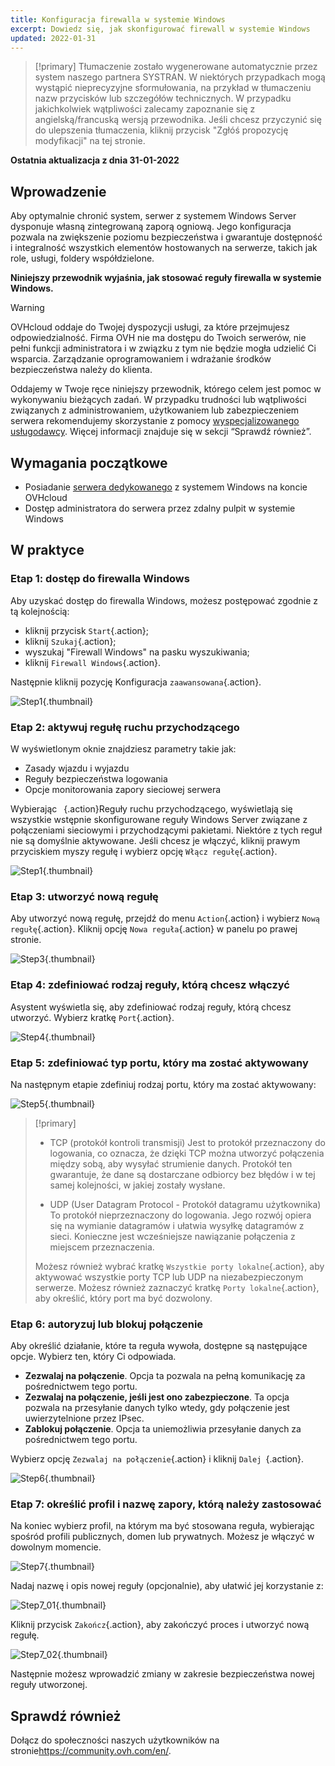 ```yaml
---
title: Konfiguracja firewalla w systemie Windows
excerpt: Dowiedz się, jak skonfigurować firewall w systemie Windows
updated: 2022-01-31
---
```


> [!primary]
> Tłumaczenie zostało wygenerowane automatycznie przez system naszego partnera SYSTRAN. W niektórych przypadkach mogą wystąpić nieprecyzyjne sformułowania, na przykład w tłumaczeniu nazw przycisków lub szczegółów technicznych. W przypadku jakichkolwiek wątpliwości zalecamy zapoznanie się z angielską/francuską wersją przewodnika. Jeśli chcesz przyczynić się do ulepszenia tłumaczenia, kliknij przycisk "Zgłóś propozycję modyfikacji" na tej stronie.
>

**Ostatnia aktualizacja z dnia 31-01-2022**

## Wprowadzenie

Aby optymalnie chronić system, serwer z systemem Windows Server dysponuje własną zintegrowaną zaporą ogniową. Jego konfiguracja pozwala na zwiększenie poziomu bezpieczeństwa i gwarantuje dostępność i integralność wszystkich elementów hostowanych na serwerze, takich jak role, usługi, foldery współdzielone.

**Niniejszy przewodnik wyjaśnia, jak stosować reguły firewalla w systemie Windows.**

> [!warning]
>
> OVHcloud oddaje do Twojej dyspozycji usługi, za które przejmujesz odpowiedzialność. Firma OVH nie ma dostępu do Twoich serwerów, nie pełni funkcji administratora i w związku z tym nie będzie mogła udzielić Ci wsparcia. Zarządzanie oprogramowaniem i wdrażanie środków bezpieczeństwa należy do klienta.
>
> Oddajemy w Twoje ręce niniejszy przewodnik, którego celem jest pomoc w wykonywaniu bieżących zadań. W przypadku trudności lub wątpliwości związanych z administrowaniem, użytkowaniem lub zabezpieczeniem serwera rekomendujemy skorzystanie z pomocy [wyspecjalizowanego usługodawcy](https://partner.ovhcloud.com/pl/directory/). Więcej informacji znajduje się w sekcji “Sprawdź również”.
>

## Wymagania początkowe

- Posiadanie [serwera dedykowanego](https://www.ovhcloud.com/pl/bare-metal/) z systemem Windows na koncie OVHcloud
- Dostęp administratora do serwera przez zdalny pulpit w systemie Windows 

## W praktyce

### Etap 1: dostęp do firewalla Windows

Aby uzyskać dostęp do firewalla Windows, możesz postępować zgodnie z tą kolejnością:

- kliknij przycisk `Start`{.action};
- kliknij `Szukaj`{.action};
- wyszukaj "Firewall Windows" na pasku wyszukiwania;
- kliknij `Firewall Windows`{.action}.

Następnie kliknij pozycję Konfiguracja `zaawansowana`{.action}.

![Step1](images/step1.PNG){.thumbnail}

### Etap 2: aktywuj regułę ruchu przychodzącego

W wyświetlonym oknie znajdziesz parametry takie jak:

- Zasady wjazdu i wyjazdu
- Reguły bezpieczeństwa logowania
- Opcje monitorowania zapory sieciowej serwera

Wybierając ` `{.action}Reguły ruchu przychodzącego, wyświetlają się wszystkie wstępnie skonfigurowane reguły Windows Server związane z połączeniami sieciowymi i przychodzącymi pakietami. Niektóre z tych reguł nie są domyślnie aktywowane. Jeśli chcesz je włączyć, kliknij prawym przyciskiem myszy regułę i wybierz opcję `Włącz regułę`{.action}.

![Step1](images/step2.PNG){.thumbnail}

### Etap 3: utworzyć nową regułę 

Aby utworzyć nową regułę, przejdź do menu `Action`{.action} i wybierz `Nową regułę`{.action}.
Kliknij opcję `Nowa reguła`{.action} w panelu po prawej stronie.

![Step3](images/step3.PNG){.thumbnail}

### Etap 4: zdefiniować rodzaj reguły, którą chcesz włączyć

Asystent wyświetla się, aby zdefiniować rodzaj reguły, którą chcesz utworzyć. Wybierz kratkę `Port`{.action}.

![Step4](images/step4.PNG){.thumbnail}

### Etap 5: zdefiniować typ portu, który ma zostać aktywowany

Na następnym etapie zdefiniuj rodzaj portu, który ma zostać aktywowany:

![Step5](images/step5.PNG){.thumbnail}

> [!primary]
>
>- TCP (protokół kontroli transmisji)
>Jest to protokół przeznaczony do logowania, co oznacza, że dzięki TCP można utworzyć połączenia między sobą, aby wysyłać strumienie danych. Protokół ten gwarantuje, że dane są dostarczane odbiorcy bez błędów i w tej samej kolejności, w jakiej zostały wysłane.
>
>- UDP (User Datagram Protocol - Protokół datagramu użytkownika)
>To protokół nieprzeznaczony do logowania. Jego rozwój opiera się na wymianie datagramów i ułatwia wysyłkę datagramów z sieci. Konieczne jest wcześniejsze nawiązanie połączenia z miejscem przeznaczenia.
>
>Możesz również wybrać kratkę `Wszystkie porty lokalne`{.action}, aby aktywować wszystkie porty TCP lub UDP na niezabezpieczonym serwerze. Możesz również zaznaczyć kratkę `Porty lokalne`{.action}, aby określić, który port ma być dozwolony. 
>

### Etap 6: autoryzuj lub blokuj połączenie

Aby określić działanie, które ta reguła wywoła, dostępne są następujące opcje. Wybierz ten, który Ci odpowiada.

- **Zezwalaj na połączenie**. Opcja ta pozwala na pełną komunikację za pośrednictwem tego portu.
- **Zezwalaj na połączenie, jeśli jest ono zabezpieczone**. Ta opcja pozwala na przesyłanie danych tylko wtedy, gdy połączenie jest uwierzytelnione przez IPsec.
- **Zablokuj połączenie**. Opcja ta uniemożliwia przesyłanie danych za pośrednictwem tego portu.

Wybierz opcję `Zezwalaj na połączenie`{.action} i kliknij `Dalej `{.action}. 

![Step6](images/step6.PNG){.thumbnail}

### Etap 7: określić profil i nazwę zapory, którą należy zastosować

Na koniec wybierz profil, na którym ma być stosowana reguła, wybierając spośród profili publicznych, domen lub prywatnych.
Możesz je włączyć w dowolnym momencie.

![Step7](images/step7.PNG){.thumbnail}

Nadaj nazwę i opis nowej reguły (opcjonalnie), aby ułatwić jej korzystanie z:

![Step7_01](images/step7-01.PNG){.thumbnail}

Kliknij przycisk `Zakończ`{.action}, aby zakończyć proces i utworzyć nową regułę.

![Step7_02](images/step7_02.PNG){.thumbnail}

Następnie możesz wprowadzić zmiany w zakresie bezpieczeństwa nowej reguły utworzonej.

## Sprawdź również

Dołącz do społeczności naszych użytkowników na stronie<https://community.ovh.com/en/>.
